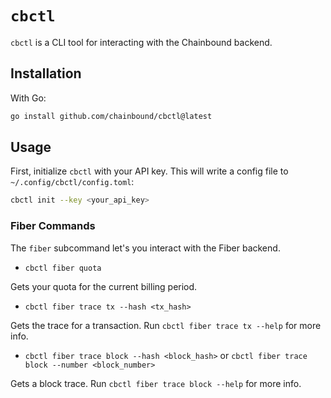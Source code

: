 # `cbctl`

`cbctl` is a CLI tool for interacting with the Chainbound backend.

## Installation
With Go:
```bash
go install github.com/chainbound/cbctl@latest
```

## Usage
First, initialize `cbctl` with your API key. This will write a config file to `~/.config/cbctl/config.toml`:
```bash
cbctl init --key <your_api_key>
```

### Fiber Commands
The `fiber` subcommand let's you interact with the Fiber backend.

* `cbctl fiber quota`

Gets your quota for the current billing period.
* `cbctl fiber trace tx --hash <tx_hash>`

Gets the trace for a transaction. Run `cbctl fiber trace tx --help` for more info.

* `cbctl fiber trace block --hash <block_hash>` or `cbctl fiber trace block --number <block_number>`

Gets a block trace. Run `cbctl fiber trace block --help` for more info.
